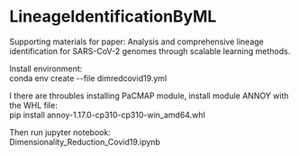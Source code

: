 # LineageIdentificationByML
Supporting materials for paper: Analysis and comprehensive lineage identification for SARS-CoV-2 genomes through scalable learning methods.

Install environment:\
conda env create --file dimredcovid19.yml

I there are throubles installing PaCMAP module, install module ANNOY with the WHL file:\
pip install annoy-1.17.0-cp310-cp310-win_amd64.whl

Then run jupyter notebook:\
Dimensionality_Reduction_Covid19.ipynb
